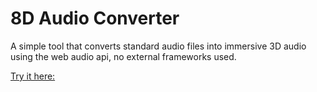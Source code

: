 # 8D Audio Converter

A simple tool that converts standard audio files into immersive 3D audio using the web audio api, no external frameworks used.

[Try it here:](https://orifibla.tech/8dAudioConverter)